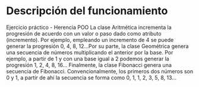 # Descripción del funcionamiento

Ejercicio práctico - Herencia POO
La clase Aritmética incrementa la progresión de acuerdo con un valor o paso dado como atributo (incremento). Por ejemplo, empleando un incremento de 4 se puede generar la progresión 0, 4, 8, 12…Por su parte, la clase Geométrica genera una secuencia de números multiplicando el anterior por la base. Por ejemplo, a partir de 1 y con una base igual a 2 podemos generar la progresión 1, 2, 4, 8, 16... Finalmente, la clase Fibonacci genera una secuencia de Fibonacci. Convencionalmente, los primeros dos números son 0 y 1, a partir de ahí la secuencia se forma como 0, 1, 1, 2, 3, 5, 8, 13...
